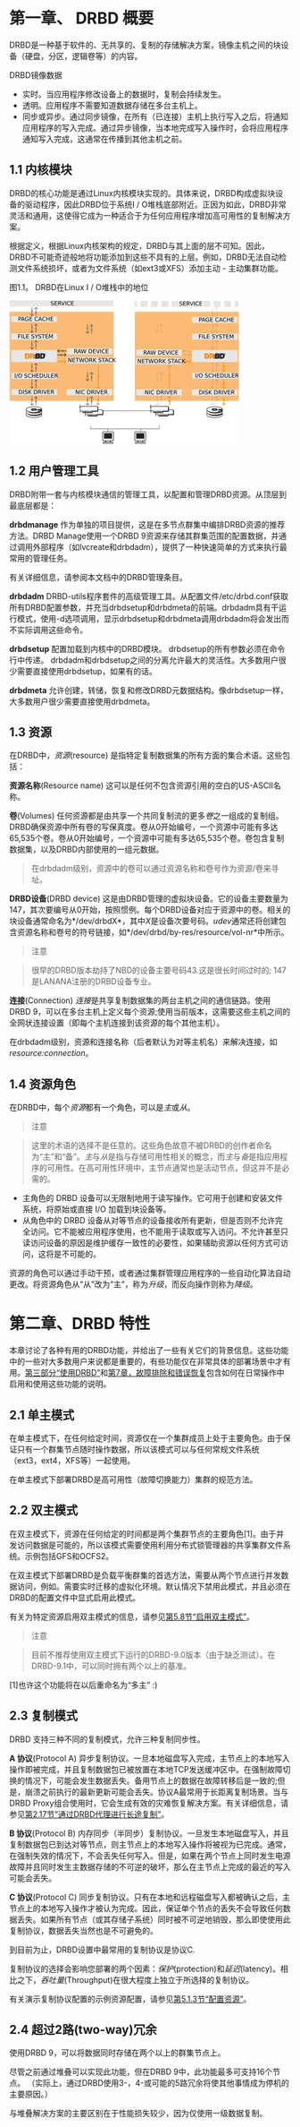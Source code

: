 # 第一章、 DRBD 概要

DRBD是一种基于软件的、无共享的、复制的存储解决方案，镜像主机之间的块设备（硬盘，分区，逻辑卷等）的内容。

DRBD镜像数据

* 实时。当应用程序修改设备上的数据时，复制会持续发生。
* 透明。应用程序不需要知道数据存储在多台主机上。
* 同步或异步。通过同步镜像，在所有（已连接）主机上执行写入之后，将通知应用程序的写入完成。通过异步镜像，当本地完成写入操作时，会将应用程序通知写入完成，这通常在传播到其他主机之前。

## 1.1 内核模块

DRBD的核心功能是通过Linux内核模块实现的。具体来说，DRBD构成虚拟块设备的驱动程序，因此DRBD位于系统I / O堆栈底部附近。正因为如此，DRBD非常灵活和通用，这使得它成为一种适合于为任何应用程序增加高可用性的复制解决方案。

根据定义，根据Linux内核架构的规定，DRBD与其上面的层不可知。因此，DRBD不可能奇迹般地将功能添加到这些不具有的上层。例如，DRBD无法自动检测文件系统损坏，或者为文件系统（如ext3或XFS）添加主动 - 主动集群功能。

图1.1。 DRBD在Linux I / O堆栈中的地位

![drbd-in-kernel](./images/drbd-in-kernel.png)

## 1.2 用户管理工具

DRBD附带一套与内核模块通信的管理工具，以配置和管理DRBD资源。从顶层到最底层都是：

**drbdmanage** 作为单独的项目提供，这是在多节点群集中编排DRBD资源的推荐方法。DRBD Manage使用一个DRBD 9资源来存储其群集范围的配置数据，并通过调用外部程序（如lvcreate和drbdadm），提供了一种快速简单的方式来执行最常用的管理任务。

有关详细信息，请参阅本文档中的DRBD管理条目。

**drbdadm** DRBD-utils程序套件的高级管理工具。从配置文件/etc/drbd.conf获取所有DRBD配置参数，并充当drbdsetup和drbdmeta的前端。drbdadm具有干运行模式，使用-d选项调用，显示drbdsetup和drbdmeta调用drbdadm将会发出而不实际调用这些命令。

**drbdsetup** 配置加载到内核中的DRBD模块。 drbdsetup的所有参数必须在命令行中传递。 drbdadm和drbdsetup之间的分离允许最大的灵活性。大多数用户很少需要直接使用drbdsetup，如果有的话。

**drbdmeta** 允许创建，转储，恢复和修改DRBD元数据结构。像drbdsetup一样，大多数用户很少需要直接使用drbdmeta。

## 1.3 资源

在DRBD中，*资源*(resource) 是指特定复制数据集的所有方面的集合术语。这些包括：

**资源名称**(Resource name) 这可以是任何不包含资源引用的空白的US-ASCII名称。

**卷**(Volumes) 任何资源都是由共享一个共同复制流的更多*卷*之一组成的复制组。 DRBD确保资源中所有卷的写保真度。卷从0开始编号，一个资源中可能有多达65,535个卷。卷从0开始编号，一个资源中可能有多达65,535个卷。卷包含复制数据集，以及DRBD内部使用的一组元数据。

>在drbdadm级别，资源中的卷可以通过资源名称和卷号作为资源/卷来寻址。

**DRBD设备**(DRBD device) 这是由DRBD管理的虚拟块设备。它的设备主要数量为147，其次要编号从0开始，按照惯例。每个DRBD设备对应于资源中的卷。相关的块设备通常命名为*/dev/drbdX*，其中*X*是设备次要号码。*udev*通常还将创建包含资源名称和卷号的符号链接，如*/dev/drbd/by-res/resource/vol-nr*中所示。

> 注意

> 很早的DRBD版本劫持了NBD的设备主要号码43.这是很长时间过时的; 147是LANANA注册的DRBD设备专业。

**连接**(Connection) *连接*是共享复制数据集的两台主机之间的通信链路。使用DRBD 9，可以在多台主机上定义每个资源;使用当前版本，这需要这些主机之间的全网状连接设置（即每个主机连接到该资源的每个其他主机）。

在drbdadm级别，资源和连接名称（后者默认为对等主机名）来解决连接，如*resource:connection*。


## 1.4 资源角色

在DRBD中，每个*资源*都有一个角色，可以是*主*或*从*。

> 注意

> 这里的术语的选择不是任意的。这些角色故意不被DRBD的创作者命名为“主”和“备”。*主*与*从*是指与存储可用性相关的概念，而*主*与*备*是指应用程序的可用性。在高可用性环境中，主节点通常也是活动节点，但这并不是必需的。

* 主角色的 DRBD 设备可以无限制地用于读写操作。它可用于创建和安装文件系统，将原始或直接 I/O 加载到块设备等。
* 从角色中的 DRBD 设备从对等节点的设备接收所有更新，但是否则不允许完全访问。它不能被应用程序使用，也不能用于读取或写入访问。不允许甚至只读访问设备的原因是维护缓存一致性的必要性，如果辅助资源以任何方式可访问，这将是不可能的。

资源的角色可以通过手动干预，或者通过集群管理应用程序的一些自动化算法自动更改。将资源角色从“从”改为“主”，称为*升级*，而反向操作则称为*降级*。

# 第二章、DRBD 特性

本章讨论了各种有用的DRBD功能，并给出了一些有关它们的背景信息。这些功能中的一些对大多数用户来说都是重要的，有些功能仅在非常具体的部署场景中才有用。[第三部分“使用DRBD”]()和[第7章，故障排除和错误恢复]()包含如何在日常操作中启用和使用这些功能的说明。

## 2.1 单主模式

在单主模式下，在任何给定时间，资源仅在一个集群成员上处于主要角色。由于保证只有一个群集节点随时操作数据，所以该模式可以与任何常规文件系统（ext3，ext4，XFS等）一起使用。

在单主模式下部署DRBD是高可用性（故障切换能力）集群的规范方法。

## 2.2 双主模式

在双主模式下，资源在任何给定的时间都是两个集群节点的主要角色[1]。由于并发访问数据是可能的，所以该模式需要使用利用分布式锁管理器的共享集群文件系统。示例包括GFS和OCFS2。

在双主模式下部署DRBD是负载平衡群集的首选方法，需要从两个节点进行并发数据访问，例如。需要实时迁移的虚拟化环境。默认情况下禁用此模式，并且必须在DRBD的配置文件中显式启用此模式。

有关为特定资源启用双主模式的信息，请参见[第5.8节“启用双主模式”]()。

> 注意

> 目前不推荐使用双主模式下运行的DRBD-9.0版本（由于缺乏测试）。在DRBD-9.1中，可以同时拥有两个以上的基准。

[1]也许这个功能将在以后重命名为“多主” :)

## 2.3 复制模式

DRBD 支持三种不同的复制模式，允许三种复制同步性。

**A 协议**(Protocol A) 异步复制协议。一旦本地磁盘写入完成，主节点上的本地写入操作即被完成，并且复制数据包已被放置在本地TCP发送缓冲区中。在强制故障切换的情况下，可能会发生数据丢失。备用节点上的数据在故障转移后是一致的;但是，崩溃之前执行的最新更新可能会丢失。协议A最常用于长距离复制场景。当与DRBD Proxy组合使用时，它会生成有效的灾难恢复解决方案。有关详细信息，请参见[第2.17节“通过DRBD代理进行长途复制”]()。

**B 协议**(Protocol B) 内存同步（半同步）复制协议。一旦发生本地磁盘写入，并且复制数据包已到达对等节点，则主节点上的本地写入操作将被视为已完成。通常，在强制失效的情况下，不会丢失任何写入。但是，如果在两个节点上同时发生电源故障并且同时发生主数据存储的不可逆的破坏，那么在主节点上完成的最近的写入可能会丢失。

**C 协议**(Protocol C) 同步复制协议。只有在本地和远程磁盘写入都被确认之后，主节点上的本地写入操作才被认为完成。因此，保证单个节点的丢失不会导致任何数据丢失。如果所有节点（或其存储子系统）同时被不可逆地销毁，那么即使使用此复制协议，数据丢失当然也是不可避免的。

到目前为止，DRBD设置中最常用的复制协议是协议C.

复制协议的选择会影响您部署的两个因素：*保护*(protection)和*延迟*(latency)。相比之下，*吞吐量*(Throughput)在很大程度上独立于所选择的复制协议。

有关演示复制协议配置的示例资源配置，请参见[第5.1.3节“配置资源”]()。

## 2.4 超过2路(two-way)冗余

使用DRBD 9，可以将数据同时存储在两个以上的群集节点上。

尽管之前通过堆叠可以实现此功能，但在DRBD 9中，此功能最多可支持16个节点。 （实际上，通过DRBD使用3-，4-或可能的5路冗余将使其他事情成为停机的主要原因。）

与堆叠解决方案的主要区别在于性能损失较少，因为仅使用一级数据复制。